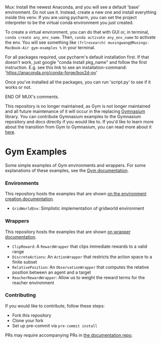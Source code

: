 Mux:
Install the newest Anaconda, and you will see a default 'base' environment. Do not use it. Instead, create a new one and install everything inside this venv. If you are using pycharm, you can set the project interpreter to be the virtual conda environment you just created. 

To create a virtual environment, you can do that with GUI or, in terminal, `conda create any_env_name`. Then, `conda activate any_env_name` to activate the env. You will see something like `(frlresearch) muxingwang@Muxings-MacBook-Air gym-examples %`  in your terminal. 

For all packages required, use pycharm's default installation first. If that doesn't work, just google "conda install pkg_name" and follow the first instruction. E.g. see this link to see an installation-command: 'https://anaconda.org/conda-forge/box2d-py'

Once you've installed all the packages, you can run 'script.py' to see if it works or not.

END OF MUX's comments.



This repository is no longer maintained, as Gym is not longer maintained and all future maintenance of it will occur in the replacing [Gymnasium](https://github.com/Farama-Foundation/Gymnasium) library. You can contribute Gymnasium examples to the Gymnasium repository and docs directly if you would like to. If you'd like to learn more about the transition from Gym to Gymnasium, you can read more about it [here](https://farama.org/Announcing-The-Farama-Foundation).

# Gym Examples
Some simple examples of Gym environments and wrappers.
For some explanations of these examples, see the [Gym documentation](https://gymnasium.farama.org).

### Environments
This repository hosts the examples that are shown [on the environment creation documentation](https://gymnasium.farama.org/tutorials/environment_creation/).
- `GridWorldEnv`: Simplistic implementation of gridworld environment

### Wrappers
This repository hosts the examples that are shown [on wrapper documentation](https://gymnasium.farama.org/api/wrappers/).
- `ClipReward`: A `RewardWrapper` that clips immediate rewards to a valid range
- `DiscreteActions`: An `ActionWrapper` that restricts the action space to a finite subset
- `RelativePosition`: An `ObservationWrapper` that computes the relative position between an agent and a target
- `ReacherRewardWrapper`: Allow us to weight the reward terms for the reacher environment

### Contributing
If you would like to contribute, follow these steps:
- Fork this repository
- Clone your fork
- Set up pre-commit via `pre-commit install`

PRs may require accompanying PRs in [the documentation repo](https://github.com/Farama-Foundation/Gymnasium/tree/main/docs).
